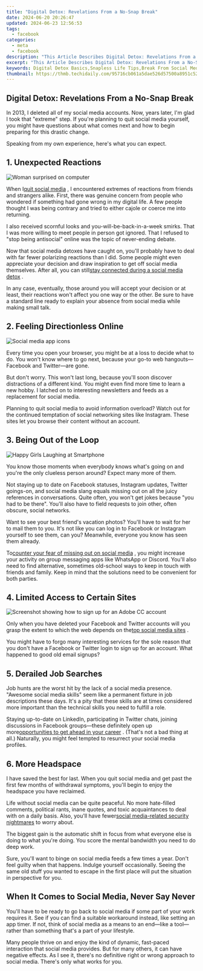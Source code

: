 ```yaml
---
title: "Digital Detox: Revelations From a No-Snap Break"
date: 2024-06-20 20:26:47
updated: 2024-06-23 12:56:53
tags:
  - facebook
categories:
  - meta
  - facebook
description: "This Article Describes Digital Detox: Revelations From a No-Snap Break"
excerpt: "This Article Describes Digital Detox: Revelations From a No-Snap Break"
keywords: Digital Detox Basics,Snapless Life Tips,Break From Social Media,Reduce Tech Usage,Quiet Technology Time,Unplugging Strategies,No-Snap Habits Guide
thumbnail: https://thmb.techidaily.com/95716cb061a5dae526d57500a8951c520e1cad5f6661b79a6595a67d8bfbaed5.jpg
---
```


## Digital Detox: Revelations From a No-Snap Break

 In 2013, I deleted all of my social media accounts. Now, years later, I'm glad I took that "extreme" step. If you're planning to quit social media yourself, you might have questions about what comes next and how to begin preparing for this drastic change.

Speaking from my own experience, here's what you can expect.

## 1\. Unexpected Reactions

![Woman surprised on computer](https://static1.makeuseofimages.com/wordpress/wp-content/uploads/2023/04/surprise.jpg)

 When I[quit social media](https://www.makeuseof.com/how-to-quit-social-media/) , I encountered extremes of reactions from friends and strangers alike. First, there was genuine concern from people who wondered if something had gone wrong in my digital life. A few people thought I was being contrary and tried to either cajole or coerce me into returning.

 I also received scornful looks and you-will-be-back-in-a-week smirks. That I was more willing to meet people in person got ignored. That I refused to "stop being antisocial" online was the topic of never-ending debate.

 Now that social media detoxes have caught on, you'll probably have to deal with far fewer polarizing reactions than I did. Some people might even appreciate your decision and draw inspiration to get off social media themselves. After all, you can still[stay connected during a social media detox](https://www.makeuseof.com/social-media-detox-how-to-stay-connected/) .

 In any case, eventually, those around you will accept your decision or at least, their reactions won't affect you one way or the other. Be sure to have a standard line ready to explain your absence from social media while making small talk.

## 2\. Feeling Directionless Online

![Social media app icons](https://static1.makeuseofimages.com/wordpress/wp-content/uploads/2023/03/curate-social-media-1.jpg)

 Every time you open your browser, you might be at a loss to decide what to do. You won't know where to go next, because your go-to web hangouts—Facebook and Twitter—are gone.

 But don't worry. This won't last long, because you'll soon discover distractions of a different kind. You might even find more time to learn a new hobby. I latched on to interesting newsletters and feeds as a replacement for social media.

 Planning to quit social media to avoid information overload? Watch out for the continued temptation of social networking sites like Instagram. These sites let you browse their content without an account.

## 3\. Being Out of the Loop

![Happy Girls Laughing at Smartphone](https://static1.makeuseofimages.com/wordpress/wp-content/uploads/2022/11/Happy-Group-Looking-at-Phone.jpg)

 You know those moments when everybody knows what's going on and you're the only clueless person around? Expect many more of them.

 Not staying up to date on Facebook statuses, Instagram updates, Twitter goings-on, and social media slang equals missing out on all the juicy references in conversations. Quite often, you won't get jokes because "you had to be there". You'll also have to field requests to join other, often obscure, social networks.

 Want to see your best friend's vacation photos? You'll have to wait for her to mail them to you. It's not like you can log in to Facebook or Instagram yourself to see them, can you? Meanwhile, everyone you know has seen them already.

 To[counter your fear of missing out on social media](https://www.makeuseof.com/ways-to-prevent-fomo-social-media/) , you might increase your activity on group messaging apps like WhatsApp or Discord. You'll also need to find alternative, sometimes old-school ways to keep in touch with friends and family. Keep in mind that the solutions need to be convenient for both parties.

## 4\. Limited Access to Certain Sites

![Screenshot showing how to sign up for an Adobe CC account](https://static1.makeuseofimages.com/wordpress/wp-content/uploads/2023/01/screenshot-2023-01-19-at-10-33-26.jpeg)

 Only when you have deleted your Facebook and Twitter accounts will you grasp the extent to which the web depends on the[top social media sites](https://www.makeuseof.com/tag/top-social-media-apps-sites/) .

 You might have to forgo many interesting services for the sole reason that you don't have a Facebook or Twitter login to sign up for an account. What happened to good old email signups?

## 5\. Derailed Job Searches

 Job hunts are the worst hit by the lack of a social media presence. "Awesome social media skills" seem like a permanent fixture in job descriptions these days. It's a pity that these skills are at times considered more important than the technical skills you need to fulfill a role.

 Staying up-to-date on LinkedIn, participating in Twitter chats, joining discussions in Facebook groups—these definitely open up more[opportunities to get ahead in your career](https://www.makeuseof.com/tips-let-people-know-you-open-to-work/) . (That's not a bad thing at all.) Naturally, you might feel tempted to resurrect your social media profiles.

## 6\. More Headspace

 I have saved the best for last. When you quit social media and get past the first few months of withdrawal symptoms, you'll begin to enjoy the headspace you have reclaimed.

 Life without social media can be quite peaceful. No more hate-filled comments, political rants, inane quotes, and toxic acquaintances to deal with on a daily basis. Also, you'll have fewer[social media-related security nightmares](https://www.makeuseof.com/tag/tiktok-security-risks/) to worry about.

 The biggest gain is the automatic shift in focus from what everyone else is doing to what you're doing. You score the mental bandwidth you need to do deep work.

 Sure, you'll want to binge on social media feeds a few times a year. Don't feel guilty when that happens. Indulge yourself occasionally. Seeing the same old stuff you wanted to escape in the first place will put the situation in perspective for you.

## When It Comes to Social Media, Never Say Never

 You'll have to be ready to go back to social media if some part of your work requires it. See if you can find a suitable workaround instead, like setting an app timer. If not, think of social media as a means to an end—like a tool—rather than something that's a part of your lifestyle.

 Many people thrive on and enjoy the kind of dynamic, fast-paced interaction that social media provides. But for many others, it can have negative effects. As I see it, there's no definitive right or wrong approach to social media. There's only what works for you.


<ins class="adsbygoogle"
     style="display:block"
     data-ad-format="autorelaxed"
     data-ad-client="ca-pub-7571918770474297"
     data-ad-slot="1223367746"></ins>



<ins class="adsbygoogle"
     style="display:block"
     data-ad-client="ca-pub-7571918770474297"
     data-ad-slot="8358498916"
     data-ad-format="auto"
     data-full-width-responsive="true"></ins>
